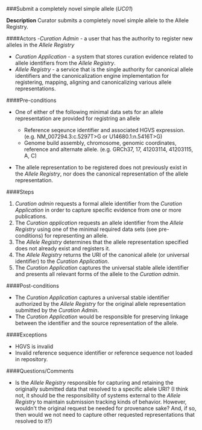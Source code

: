 ###Submit a completely novel simple allele (*UC01*)

**Description**
Curator submits a completely novel simple allele to the Allele Registry.

####Actors
-*Curation Admin* - a user that has the authority to register new alleles in the *Allele Registry*
- *Curation Application* - a system that stores curation evidence related to allele identifiers from the *Allele Registry*.
- *Allele Registry* - a service that is the single authority for canonical allele identifiers and the canonicalization engine implementation for registering, mapping, aligning and canonicalizing various allele representations.

####Pre-conditions
- One of either of the following minimal data sets for an allele representation are provided for registring an allele
  - Reference seqeunce identifier and associated HGVS expression. (e.g. NM_007294.3:c.5297T>G or U14680.1:n.5416T>G)
  - Genome build assembly, chromosome, genomic coordinates, reference and alternate allele. (e.g. GRCh37, 17, 41203114, 41203115, A, C)

- The allele representation to be registered does not previously exist in the *Allele Registry*, nor does the canonical representation of the allele representation.

####Steps
1. *Curation admin* requests a formal allele identifier from the *Curation Application* in order to capture specific evidence from one or more publications.
2. The *Curation application* requests an allele identifier from the *Allele Registry* using one of the minimal required data sets (see pre-conditions) for representing an allele.
3. The *Allele Registry* determines that the allele representation specified does not already exist and registers it. 
4. The *Allele Registry* returns the URI of the canonical allele (or universal identifier) to the *Curation Application*.
5. The *Curation Application* captures the universal stable allele identifier and presents all relevant forms of the allele to the *Curation admin*.

####Post-conditions
- The *Curation Application* captures a universal stable identifier authorized by the *Allele Registry* for the original allele representation submitted by the *Curation Admin*.  
- The *Curation Application* would be responsible for preserving linkage between the identifier and the source representation of the allele.

####Exceptions
- HGVS is invalid
- Invalid reference sequence identifier or reference sequence not loaded in repository.

####Questions/Comments
- Is the *Allele Registry* responsible for capturing and retaining the originally submitted data that resolved to a specific allele URI?  (I think not, it should be the responsibility of systems external to the *Allele Registry* to maintain submission tracking kinds of behavior.  However, wouldn't the original request be needed for provenance sake?  And, if so, then would we not need to capture other requested representations that resolved to it?)
